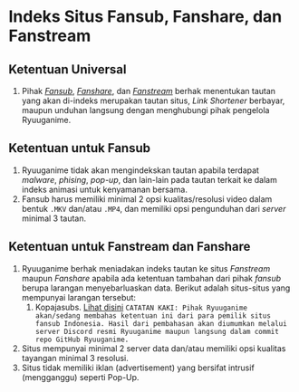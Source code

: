 # Indeks Situs Fansub, Fanshare, dan Fanstream

## Ketentuan Universal

1. Pihak [_Fansub_](definisi-kata/#fansub), [_Fanshare_](definisi-kata/#fanshare), dan [_Fanstream_](definisi-kata/#fanstream) berhak menentukan tautan yang akan di-indeks merupakan tautan situs, _Link Shortener_ berbayar, maupun unduhan langsung dengan menghubungi pihak pengelola Ryuuganime.

## Ketentuan untuk Fansub

1. Ryuuganime tidak akan mengindekskan tautan apabila terdapat _malware_, _phising_, _pop-up_, dan lain-lain pada tautan terkait ke dalam indeks animasi untuk kenyamanan bersama.
2. Fansub harus memiliki minimal 2 opsi kualitas/resolusi video dalam bentuk `.MKV` dan/atau `.MP4`, dan memiliki opsi pengunduhan dari _server_ minimal 3 tautan.

## Ketentuan untuk Fanstream dan Fanshare

1. Ryuuganime berhak meniadakan indeks tautan ke situs _Fanstream_ maupun _Fanshare_ apabila ada ketentuan tambahan dari pihak _fansub_ berupa larangan menyebarluaskan data. Berikut adalah situs-situs yang mempunyai larangan tersebut:
   1. Kopajasubs. [Lihat disini](http://blog.kopajasubs.info/p/tentang-kopajasubs.html) `CATATAN KAKI: Pihak Ryuuganime akan/sedang membahas ketentuan ini dari para pemilik situs fansub Indonesia. Hasil dari pembahasan akan diumumkan melalui server Discord resmi Ryuuganime maupun langsung dalam commit repo GitHub Ryuuganime.`
2. Situs mempunyai minimal 2 server data dan/atau memiliki opsi kualitas tayangan minimal 3 resolusi.
3. Situs tidak memiliki iklan \(advertisement\) yang bersifat intrusif \(mengganggu\) seperti Pop-Up.



